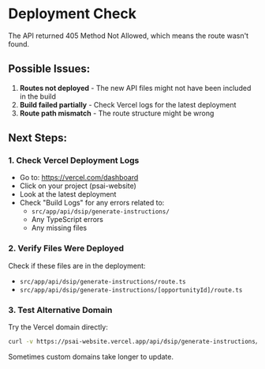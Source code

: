 # Deployment Check

The API returned 405 Method Not Allowed, which means the route wasn't found.

## Possible Issues:

1. **Routes not deployed** - The new API files might not have been included in the build
2. **Build failed partially** - Check Vercel logs for the latest deployment
3. **Route path mismatch** - The route structure might be wrong

## Next Steps:

### 1. Check Vercel Deployment Logs
- Go to: https://vercel.com/dashboard
- Click on your project (psai-website)
- Look at the latest deployment
- Check "Build Logs" for any errors related to:
  - `src/app/api/dsip/generate-instructions/`
  - Any TypeScript errors
  - Any missing files

### 2. Verify Files Were Deployed
Check if these files are in the deployment:
- `src/app/api/dsip/generate-instructions/route.ts`
- `src/app/api/dsip/generate-instructions/[opportunityId]/route.ts`

### 3. Test Alternative Domain
Try the Vercel domain directly:
```bash
curl -v https://psai-website.vercel.app/api/dsip/generate-instructions/29
```

Sometimes custom domains take longer to update.

